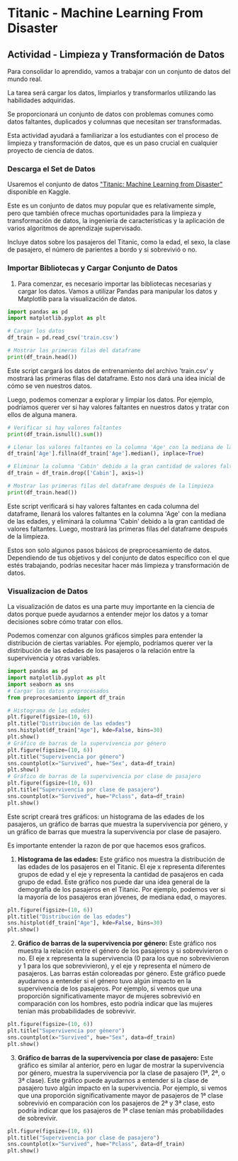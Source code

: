 # Titanic - Machine Learning From Disaster

## Actividad - Limpieza y Transformación de Datos
Para consolidar lo aprendido, vamos a trabajar con un conjunto de datos del mundo real.

La tarea será cargar los datos, limpiarlos y transformarlos utilizando las habilidades adquiridas.

Se proporcionará un conjunto de datos con problemas comunes como datos faltantes, duplicados y columnas que necesitan ser transformadas.

Esta actividad ayudará a familiarizar a los estudiantes con el proceso de limpieza y transformación de datos, que es un paso crucial en cualquier proyecto de ciencia de datos.

### Descarga el Set de Datos
Usaremos el conjunto de datos ["Titanic: Machine Learning from Disaster"](https://www.kaggle.com/datasets/shuofxz/titanic-machine-learning-from-disaster?resource=download) disponible en Kaggle. 

Este es un conjunto de datos muy popular que es relativamente simple, pero que también ofrece muchas oportunidades para la limpieza y transformación de datos, la ingeniería de características y la aplicación de varios algoritmos de aprendizaje supervisado. 

Incluye datos sobre los pasajeros del Titanic, como la edad, el sexo, la clase de pasajero, el número de parientes a bordo y si sobrevivió o no.

### Importar Bibliotecas y Cargar Conjunto de Datos
1. Para comenzar, es necesario importar las bibliotecas necesarias y cargar los datos. Vamos a utilizar Pandas para manipular los datos y Matplotlib para la visualización de datos. 

```python
import pandas as pd
import matplotlib.pyplot as plt

# Cargar los datos
df_train = pd.read_csv('train.csv')

# Mostrar las primeras filas del dataframe
print(df_train.head())
```

Este script cargará los datos de entrenamiento del archivo 'train.csv' y mostrará las primeras filas del dataframe. Esto nos dará una idea inicial de cómo se ven nuestros datos.

Luego, podemos comenzar a explorar y limpiar los datos. Por ejemplo, podríamos querer ver si hay valores faltantes en nuestros datos y tratar con ellos de alguna manera.

```python
# Verificar si hay valores faltantes
print(df_train.isnull().sum())

# Llenar los valores faltantes en la columna 'Age' con la mediana de las edades
df_train['Age'].fillna(df_train['Age'].median(), inplace=True)

# Eliminar la columna 'Cabin' debido a la gran cantidad de valores faltantes
df_train = df_train.drop(['Cabin'], axis=1)

# Mostrar las primeras filas del dataframe después de la limpieza
print(df_train.head())
```

Este script verificará si hay valores faltantes en cada columna del dataframe, llenará los valores faltantes en la columna 'Age' con la mediana de las edades, y eliminará la columna 'Cabin' debido a la gran cantidad de valores faltantes. Luego, mostrará las primeras filas del dataframe después de la limpieza.

Estos son solo algunos pasos básicos de preprocesamiento de datos. Dependiendo de tus objetivos y del conjunto de datos específico con el que estés trabajando, podrías necesitar hacer más limpieza y transformación de datos.

### Visualizacion de Datos
La visualización de datos es una parte muy importante en la ciencia de datos porque puede ayudarnos a entender mejor los datos y a tomar decisiones sobre cómo tratar con ellos.

Podemos comenzar con algunos gráficos simples para entender la distribución de ciertas variables. Por ejemplo, podríamos querer ver la distribución de las edades de los pasajeros o la relación entre la supervivencia y otras variables.

```python
import pandas as pd
import matplotlib.pyplot as plt
import seaborn as sns
# Cargar los datos preprocesados
from preprocesamiento import df_train

# Histograma de las edades
plt.figure(figsize=(10, 6))
plt.title("Distribución de las edades")
sns.histplot(df_train["Age"], kde=False, bins=30)
plt.show()
# Gráfico de barras de la supervivencia por género
plt.figure(figsize=(10, 6))
plt.title("Supervivencia por género")
sns.countplot(x="Survived", hue="Sex", data=df_train)
plt.show()
# Gráfico de barras de la supervivencia por clase de pasajero
plt.figure(figsize=(10, 6))
plt.title("Supervivencia por clase de pasajero")
sns.countplot(x="Survived", hue="Pclass", data=df_train)
plt.show()

```

Este script creará tres gráficos: un histograma de las edades de los pasajeros, un gráfico de barras que muestra la supervivencia por género, y un gráfico de barras que muestra la supervivencia por clase de pasajero.

Es importante entender la razon de por que hacemos esos graficos.

1. **Histograma de las edades:** Este gráfico nos muestra la distribución de las edades de los pasajeros en el Titanic. El eje x representa diferentes grupos de edad y el eje y representa la cantidad de pasajeros en cada grupo de edad. Este gráfico nos puede dar una idea general de la demografía de los pasajeros en el Titanic. Por ejemplo, podemos ver si la mayoría de los pasajeros eran jóvenes, de mediana edad, o mayores.
```python
plt.figure(figsize=(10, 6))
plt.title("Distribución de las edades")
sns.histplot(df_train["Age"], kde=False, bins=30)
plt.show()
```

2. **Gráfico de barras de la supervivencia por género:** Este gráfico nos muestra la relación entre el género de los pasajeros y si sobrevivieron o no. El eje x representa la supervivencia (0 para los que no sobrevivieron y 1 para los que sobrevivieron), y el eje y representa el número de pasajeros. Las barras están coloreadas por género. Este gráfico puede ayudarnos a entender si el género tuvo algún impacto en la supervivencia de los pasajeros. Por ejemplo, si vemos que una proporción significativamente mayor de mujeres sobrevivió en comparación con los hombres, esto podría indicar que las mujeres tenían más probabilidades de sobrevivir.
```python
plt.figure(figsize=(10, 6))
plt.title("Supervivencia por género")
sns.countplot(x="Survived", hue="Sex", data=df_train)
plt.show()
```

3. **Gráfico de barras de la supervivencia por clase de pasajero:** Este gráfico es similar al anterior, pero en lugar de mostrar la supervivencia por género, muestra la supervivencia por la clase de pasajero (1ª, 2ª, o 3ª clase). Este gráfico puede ayudarnos a entender si la clase de pasajero tuvo algún impacto en la supervivencia. Por ejemplo, si vemos que una proporción significativamente mayor de pasajeros de 1ª clase sobrevivió en comparación con los pasajeros de 2ª y 3ª clase, esto podría indicar que los pasajeros de 1ª clase tenían más probabilidades de sobrevivir.
```python
plt.figure(figsize=(10, 6))
plt.title("Supervivencia por clase de pasajero")
sns.countplot(x="Survived", hue="Pclass", data=df_train)
plt.show()
```